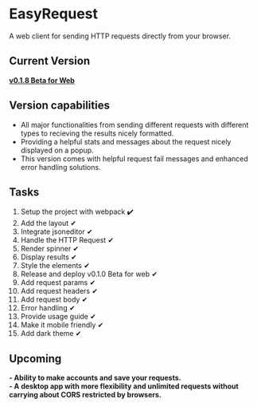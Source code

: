 # EasyRequest
A web client for sending HTTP requests directly from your browser.

## Current Version
<a href="https://easyrequest.netlify.app"><b>v0.1.8 Beta for Web</b></a>

## Version capabilities
<ul>
  <li>All major functionalities from sending different requests with different types to recieving the results nicely formatted.</li>
  <li>Providing a helpful stats and messages about the request nicely displayed on a popup.</li>
  <li>This version comes with helpful request fail messages and enhanced error handling solutions.</li>
</ul>

## Tasks
<ol>
  <li>Setup the project with webpack ✔️</li>
  <li>Add the layout ✔</li>
  <li>Integrate jsoneditor ✔</li>
  <li>Handle the HTTP Request ✔</li>
  <li>Render spinner ✔</li>
  <li>Display results ✔</li>
  <li>Style the elements ✔</li>
  <li>Release and deploy v0.1.0 Beta for web ✔</li>
  <li>Add request params ✔</li>
  <li>Add request headers ✔</li>
  <li>Add request body ✔</li>
  <li>Error handling ✔</li>
  <li>Provide usage guide ✔</li>
  <li>Make it mobile friendly ✔</li>
  <li>Add dark theme ✔</li>
</ol>

## Upcoming
<b>- Ability to make accounts and save your requests.</b> <br />
<b>- A desktop app with more flexibility and unlimited requests without carrying about CORS restricted by browsers.</b> <br />
